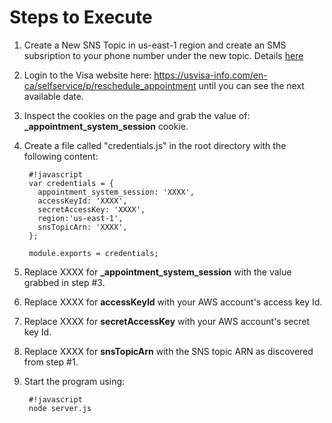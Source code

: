 # Steps to Execute
1. Create a New SNS Topic in us-east-1 region and create an SMS subsription to your phone number under the new topic. Details [here](http://docs.aws.amazon.com/sns/latest/dg/SMSMessages.html)
2. Login to the Visa website here: https://usvisa-info.com/en-ca/selfservice/p/reschedule_appointment until you can see the next available date.
3. Inspect the cookies on the page and grab the value of: **_appointment_system_session** cookie.
4. Create a file called "credentials.js" in the root directory with the following content:

        #!javascript
        var credentials = {
          appointment_system_session: 'XXXX',
          accessKeyId: 'XXXX',
          secretAccessKey: 'XXXX',
          region:'us-east-1',
          snsTopicArn: 'XXXX',
        };
        
        module.exports = credentials;

5. Replace XXXX for **_appointment_system_session** with the value grabbed in step #3.
6. Replace XXXX for **accessKeyId** with your AWS account's access key Id.
7. Replace XXXX for **secretAccessKey** with your AWS account's secret key Id.
8. Replace XXXX for **snsTopicArn** with the SNS topic ARN as discovered from step #1.
9. Start the program using:

        #!javascript
        node server.js
